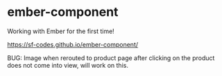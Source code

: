 # ember-component
Working with Ember for the first time!

https://sf-codes.github.io/ember-component/

BUG: Image when rerouted to product page after clicking on the product does not come into view, will work on this.
